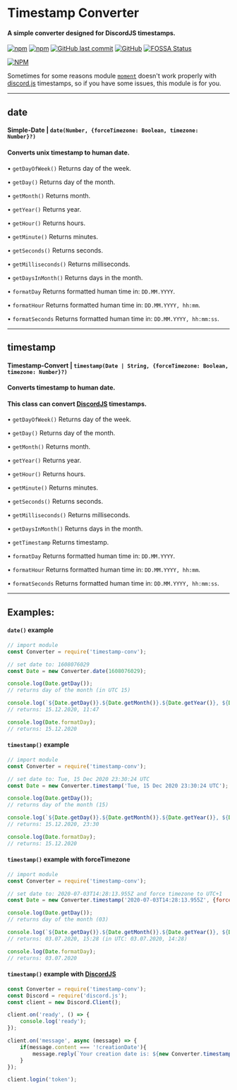 # Timestamp Converter
#### A simple converter designed for DiscordJS timestamps.
[![npm](https://img.shields.io/npm/v/timestamp-conv)](https://www.npmjs.com/package/timestamp-conv)
[![npm](https://img.shields.io/npm/dt/timestamp-conv)](https://www.npmjs.com/package/timestamp-conv)
[![GitHub last commit](https://img.shields.io/github/last-commit/Czekin/timestampConv)](https://github.com/Czekin/timestampConv)
[![GitHub](https://img.shields.io/github/license/Czekin/timestampConv?color=blue)](https://github.com/Czekin/timestampConv/blob/stable/LICENSE)
[![FOSSA Status](https://app.fossa.com/api/projects/git%2Bgithub.com%2FCzekin%2FtimestampConv.svg?type=shield)](https://app.fossa.com/projects/git%2Bgithub.com%2FCzekin%2FtimestampConv?ref=badge_shield)

[![NPM](https://nodei.co/npm/timestamp-conv.png?downloads=true&downloadRank=true&stars=true)](https://nodei.co/npm/timestamp-conv/)

Sometimes for some reasons module [`moment`](npmjs.com/package/moment) doesn't work properly with [discord.js](https://www.npmjs.com/package/discord.js) timestamps, so if you have some issues, this module is for you.

---

## date
#### Simple-Date | **`date(Number, {forceTimezone: Boolean, timezone: Number}?)`**
#### Converts unix timestamp to human date.
• `getDayOfWeek()` Returns day of the week.

• `getDay()` Returns day of the month.

• `getMonth()` Returns month.

• `getYear()` Returns year.

• `getHour()` Returns hours.

• `getMinute()` Returns minutes.

• `getSeconds()` Returns seconds.

• `getMilliseconds()` Returns milliseconds.

• `getDaysInMonth()` Returns days in the month.

• `formatDay` Returns formatted human time in: `DD.MM.YYYY`.

• `formatHour` Returns formatted human time in: `DD.MM.YYYY, hh:mm`.

• `formatSeconds` Returns formatted human time in: `DD.MM.YYYY, hh:mm:ss`.

---

## timestamp
#### Timestamp-Convert | **`timestamp(Date | String, {forceTimezone: Boolean, timezone: Number}?)`**
#### Converts timestamp to human date.
#### This class can convert [DiscordJS](https://www.npmjs.com/package/discord.js) timestamps.
• `getDayOfWeek()` Returns day of the week.

• `getDay()` Returns day of the month.

• `getMonth()` Returns month.

• `getYear()` Returns year.

• `getHour()` Returns hours.

• `getMinute()` Returns minutes.

• `getSeconds()` Returns seconds.

• `getMilliseconds()` Returns milliseconds.

• `getDaysInMonth()` Returns days in the month.

• `getTimestamp` Returns timestamp.

• `formatDay` Returns formatted human time in: `DD.MM.YYYY`.

• `formatHour` Returns formatted human time in: `DD.MM.YYYY, hh:mm`.

• `formatSeconds` Returns formatted human time in: `DD.MM.YYYY, hh:mm:ss`.

---

## Examples:
#### `date()` example
```js
// import module
const Converter = require('timestamp-conv');

// set date to: 1608076029
const Date = new Converter.date(1608076029);

console.log(Date.getDay());
// returns day of the month (in UTC 15)

console.log(`${Date.getDay()}.${Date.getMonth()}.${Date.getYear()}, ${Date.getHour()}:${Date.getMinute()}`);
// returns: 15.12.2020, 11:47

console.log(Date.formatDay);
// returns: 15.12.2020
```
#### `timestamp()` example
```js
// import module
const Converter = require('timestamp-conv');

// set date to: Tue, 15 Dec 2020 23:30:24 UTC
const Date = new Converter.timestamp('Tue, 15 Dec 2020 23:30:24 UTC');

console.log(Date.getDay());
// returns day of the month (15)

console.log(`${Date.getDay()}.${Date.getMonth()}.${Date.getYear()}, ${Date.getHour()}:${Date.getMinute()}`);
// returns: 15.12.2020, 23:30

console.log(Date.formatDay);
// returns: 15.12.2020
```
#### `timestamp()` example with forceTimezone
```js
// import module
const Converter = require('timestamp-conv');

// set date to: 2020-07-03T14:28:13.955Z and force timezone to UTC+1
const Date = new Converter.timestamp('2020-07-03T14:28:13.955Z', {forceTimezone: true, timezone: 1});

console.log(Date.getDay());
// returns day of the month (03)

console.log(`${Date.getDay()}.${Date.getMonth()}.${Date.getYear()}, ${Date.getHour()}:${Date.getMinute()}`);
// returns: 03.07.2020, 15:28 (in UTC: 03.07.2020, 14:28)

console.log(Date.formatDay);
// returns: 03.07.2020
```
#### `timestamp()` example with [DiscordJS](https://www.npmjs.com/package/discord.js)
```js
const Converter = require('timestamp-conv');
const Discord = require('discord.js');
const client = new Discord.Client();

client.on('ready', () => {
    console.log('ready');
});

client.on('message', async (message) => {
    if(message.content === '!creationDate'){
        message.reply(`Your creation date is: ${new Converter.timestamp(message.author.createdAt).formatHour}`);
    }
});

client.login('token');
```